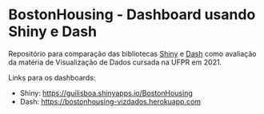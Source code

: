 # BostonHousing - Dashboard usando Shiny e Dash

Repositório para comparação das bibliotecas [Shiny](https://shiny.rstudio.com) e [Dash](https://plotly.com/dash) como avaliação da matéria de Visualização de Dados cursada na UFPR em 2021.

Links para os dashboards:

- Shiny: <https://guilisboa.shinyapps.io/BostonHousing>
- Dash: <https://bostonhousing-vizdados.herokuapp.com>
